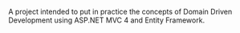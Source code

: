 A project intended to put in practice the concepts of Domain Driven Development using ASP.NET MVC 4 and Entity Framework.